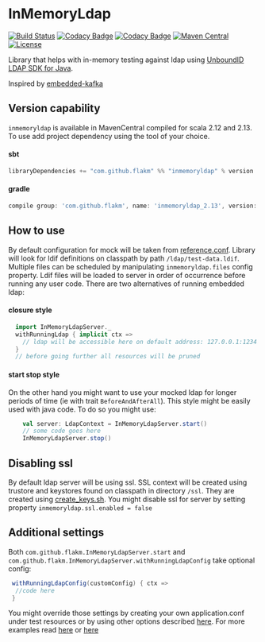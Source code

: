 # InMemoryLdap

[![Build Status](https://travis-ci.com/FlakM/InMemoryLdap.svg?branch=master)](https://travis-ci.com/FlakM/InMemoryLdap)
[![Codacy Badge](https://api.codacy.com/project/badge/Grade/3c64274de3ad4a13a3781956532ec08e)](https://www.codacy.com/manual/FlakM/InMemoryLdap?utm_source=github.com&amp;utm_medium=referral&amp;utm_content=FlakM/InMemoryLdap&amp;utm_campaign=Badge_Grade)
[![Codacy Badge](https://api.codacy.com/project/badge/Coverage/3c64274de3ad4a13a3781956532ec08e)](https://www.codacy.com/manual/FlakM/InMemoryLdap?utm_source=github.com&utm_medium=referral&utm_content=FlakM/InMemoryLdap&utm_campaign=Badge_Coverage)
[![Maven Central](https://maven-badges.herokuapp.com/maven-central/com.github.flakm/inmemoryldap_2.12/badge.svg)](https://maven-badges.herokuapp.com/maven-central/com.github.flakm/inmemoryldap_2.12)
[![License](https://img.shields.io/badge/License-Apache%202.0-blue.svg)](https://opensource.org/licenses/Apache-2.0)

Library that helps with in-memory testing against ldap using [UnboundID LDAP SDK for Java](https://ldap.com/unboundid-ldap-sdk-for-java/).

Inspired by [embedded-kafka](https://github.com/embeddedkafka/embedded-kafka)

## Version capability

`inmemoryldap` is available in MavenCentral compiled for scala 2.12 and 2.13.
To use add project dependency using the tool of your choice.

#### sbt

```sbt
libraryDependencies += "com.github.flakm" %% "inmemoryldap" % version
```

#### gradle

```groovy
compile group: 'com.github.flakm', name: 'inmemoryldap_2.13', version: version
```

## How to use
By default configuration for mock will be taken from [reference.conf](src/main/resources/reference.conf).
Library will look for ldif definitions on classpath by path `/ldap/test-data.ldif`.
Multiple files can be scheduled by manipulating `inmemoryldap.files` config property.
Ldif files will be loaded to server in order of occurrence before running any user code. 
There are two alternatives of running embedded ldap:

#### closure style

```scala
  import InMemoryLdapServer._
  withRunningLdap { implicit ctx =>
    // ldap will be accessible here on default address: 127.0.0.1:1234
  }
  // before going further all resources will be pruned
```

#### start stop style

On the other hand you might want to use your mocked ldap for longer periods of time (ie with trait `BeforeAndAfterAll`).
This style might be easily used with java code.
To do so you might use: 

```scala
    val server: LdapContext = InMemoryLdapServer.start()
    // some code goes here  
    InMemoryLdapServer.stop()
```

## Disabling ssl

By default ldap server will be using ssl. SSL context will be created using trustore and keystores found on classpath in directory `/ssl`.
They are created using [create_keys.sh](src/test/resources/create_keys.sh). You might disable ssl for server by setting property `inmemoryldap.ssl.enabled = false`

## Additional settings

Both `com.github.flakm.InMemoryLdapServer.start` and `com.github.flakm.InMemoryLdapServer.withRunningLdapConfig` take optional config:

```scala
 withRunningLdapConfig(customConfig) { ctx =>
  //code here
 }
```

You might override those settings by creating your own application.conf under test resources or by using other options described [here](https://github.com/lightbend/config).
For more examples read [here](src/test/scala/com/github/flakm/WithRunningLdapTest.scala) or [here](src/test/scala/com/github/flakm/StartStopTest.scala)
